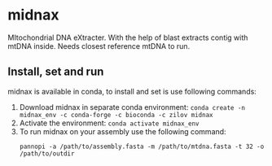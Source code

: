 # midnax
MItochondrial DNA eXtracter. With the help of blast extracts contig with mtDNA inside. Needs closest reference mtDNA to run.
## Install, set and run
midnax is available in conda, to install and set is use following commands:
1) Download midnax in separate conda environment: `conda create -n midnax_env -c conda-forge -c bioconda -c zilov midnax`
2) Activate the environment: `conda activate midnax_env`
1) To run midnax on your assembly use the following command:
   ```
   pannopi -a /path/to/assembly.fasta -m /path/to/mtdna.fasta -t 32 -o /path/to/outdir
   ```
